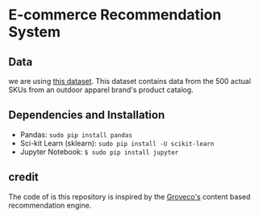 # E-commerce Recommendation System

## Data
 we are using [this dataset](https://www.kaggle.com/cclark/product-item-data/data). 
 This dataset contains data from the 500 actual SKUs from an outdoor apparel brand's product catalog. 

## Dependencies and Installation 

* Pandas: `sudo pip install pandas`
* Sci-kit Learn (sklearn): `sudo pip install -U scikit-learn`
* Jupyter Notebook: `$ sudo pip install jupyter `

## credit
The code of is this repository is inspired by the [Groveco's](https://github.com/groveco/content-engine) content based recommendation engine.
